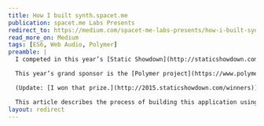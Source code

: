 ```yaml
---
title: How I built synth.spacet.me
publication: spacet.me Labs Presents
redirect_to: https://medium.com/spacet-me-labs-presents/how-i-built-synth-spacet-me-c7cb1ca49a8f
read_more_on: Medium
tags: [ES6, Web Audio, Polymer]
preamble: |
  I competed in this year’s [Static Showdown](http://staticshowdown.com/). This year I created [a web-based synthesizer](http://2015.staticshowdown.com/teams/spacetme).

  This year’s grand sponsor is the [Polymer project](https://www.polymer-project.org/), with a special prize for Best Use of Web Components, so this event is the best time to experiment with Polymer.

  (Update: [I won that prize.](http://2015.staticshowdown.com/winners))

  This article describes the process of building this application using Polymer, Gulp, Jade, Sass and ES6.
layout: redirect
---
```

